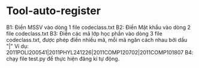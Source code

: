 # Tool-auto-register
B1: Điền MSSV vào dòng 1 file codeclass.txt
B2: Điền Mật khẩu vào dòng 2 file codeclass.txt
B3: Điền các mã lớp học phần vào dòng 3 file codeclass.txt, được phép điền nhiều mã, mỗi mã ngăn cách nhau bởi dấu "|"
Ví dụ:
2011POLI200541|2011PHYL241226|2011COMP120702|2011COMP101807
B4: chạy file test.py để thực hiện đăng kí tự động.
